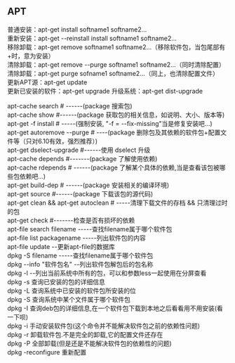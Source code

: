 ## APT
普通安装：apt-get install softname1 softname2...  
重新安装：apt-get --reinstall install softname1 softname2...  
移除卸载：apt-get remove softname1 softname2...（移除软件包，当包尾部有+时，意为安装）  
清除卸载：apt-get remove --purge softname1 softname2...（同时清除配置）  
清除卸载：apt-get purge sofname1 softname2...（同上，也清除配置文件）  
更新APT源：apt-get update  
更新已安装的软件：apt-get upgrade
升级系统：apt-get dist-upgrade 

apt-cache search # ------(package 搜索包)  
apt-cache show #------(package 获取包的相关信息，如说明、大小、版本等)  
apt-get -f install # -----(强制安装, "-f = --fix-missing"当是修复安装吧...)  
apt-get autoremove --purge # ----(package 删除包及其依赖的软件包+配置文件等（只对6.10有效，强烈推荐）)    
apt-get dselect-upgrade #------使用 dselect 升级  
apt-cache depends #-------(package 了解使用依赖)  
apt-cache rdepends # ------(package 了解某个具体的依赖,当是查看该包被哪些包依赖吧...)  
apt-get build-dep # ------(package 安装相关的编译环境)   
apt-get source #------(package 下载该包的源代码)  
apt-get clean && apt-get autoclean # -----清理下载文件的存档 && 只清理过时的包   
apt-get check #-------检查是否有损坏的依赖  
apt-file search filename -----查找filename属于哪个软件包  
apt-file list packagename -----列出软件包的内容   
apt-file update --更新apt-file的数据库  
dpkg -S filename -----查找filename属于哪个软件包  
dpkg --info "软件包名" --列出软件包解包后的包名称  
dpkg -l --列出当前系统中所有的包，可以和参数less一起使用在分屏查看   
dpkg -s 查询已安装的包的详细信息  
dpkg -L 查询系统中已安装的软件包所安装的位  
dpkg -S 查询系统中某个文件属于哪个软件包  
dpkg -I 查询deb包的详细信息,在一个软件包下载到本地之后看看用不用安装(看一下呗)  
dpkg -i 手动安装软件包(这个命令并不能解决软件包之前的依赖性问题)  
dpkg -r 卸载软件包.不是完全的卸载,它的配置文件还存在  
dpkg -P 全部卸载(但是还是不能解决软件包的依赖性的问题)  
dpkg -reconfigure 重新配置  